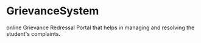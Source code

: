 # GrievanceSystem
online Grievance Redressal Portal that helps in managing and resolving the student's complaints.
